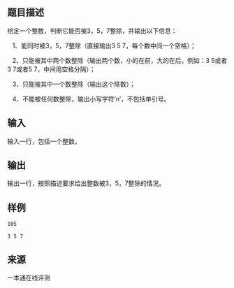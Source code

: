 ## 题目描述

给定一个整数，判断它能否被3，5，7整除，并输出以下信息：

   1、能同时被3，5，7整除（直接输出3 5 7，每个数中间一个空格）；

   2、只能被其中两个数整除（输出两个数，小的在前，大的在后。例如：3 5或者 3 7或者5 7，中间用空格分隔）；

   3、只能被其中一个数整除（输出这个除数）；

   4、不能被任何数整除，输出小写字符‘n’，不包括单引号。

## 输入

输入一行，包括一个整数。

## 输出

输出一行，按照描述要求给出整数被3，5，7整除的情况。

## 样例

```input1
105
```

```output1
3 5 7
```


 ## 来源

 一本通在线评测 